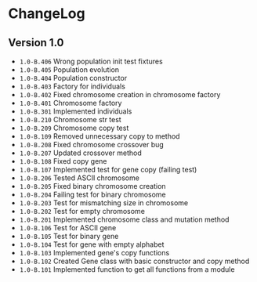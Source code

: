 # ChangeLog

## Version 1.0

- ``1.0-B.406`` Wrong population init test fixtures
- ``1.0-B.405`` Population evolution
- ``1.0-B.404`` Population constructor
- ``1.0-B.403`` Factory for individuals
- ``1.0-B.402`` Fixed chromosome creation in chromosome factory
- ``1.0-B.401`` Chromosome factory
- ``1.0-B.301`` Implemented individuals
- ``1.0-B.210`` Chromosome str test
- ``1.0-B.209`` Chromosome copy test
- ``1.0-B.109`` Removed unnecessary copy to method
- ``1.0-B.208`` Fixed chromosome crossover bug
- ``1.0-B.207`` Updated crossover method
- ``1.0-B.108`` Fixed copy gene
- ``1.0-B.107`` Implemented test for gene copy (failing test)
- ``1.0-B.206`` Tested ASCII chromosome
- ``1.0-B.205`` Fixed binary chromosome creation
- ``1.0-B.204`` Failing test for binary chromosome
- ``1.0-B.203`` Test for mismatching size in chromosome
- ``1.0-B.202`` Test for empty chromosome
- ``1.0-B.201`` Implemented chromosome class and mutation method
- ``1.0-B.106`` Test for ASCII gene
- ``1.0-B.105`` Test for binary gene
- ``1.0-B.104`` Test for gene with empty alphabet
- ``1.0-B.103`` Implemented gene's copy functions
- ``1.0-B.102`` Created Gene class with basic constructor and copy method
- ``1.0-B.101`` Implemented function to get all functions from a module